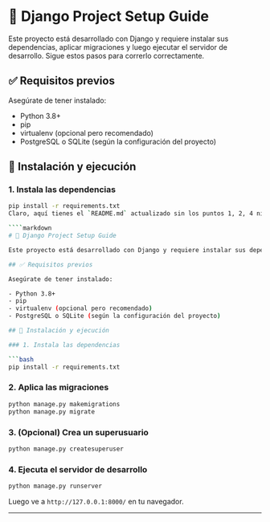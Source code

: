 # 🐍 Django Project Setup Guide

Este proyecto está desarrollado con Django y requiere instalar sus dependencias, aplicar migraciones y luego ejecutar el servidor de desarrollo. Sigue estos pasos para correrlo correctamente.

## ✅ Requisitos previos

Asegúrate de tener instalado:

- Python 3.8+
- pip
- virtualenv (opcional pero recomendado)
- PostgreSQL o SQLite (según la configuración del proyecto)

## 🚀 Instalación y ejecución

### 1. Instala las dependencias

```bash
pip install -r requirements.txt
Claro, aquí tienes el `README.md` actualizado sin los puntos 1, 2, 4 ni la sección de tests:

````markdown
# 🐍 Django Project Setup Guide

Este proyecto está desarrollado con Django y requiere instalar sus dependencias, aplicar migraciones y luego ejecutar el servidor de desarrollo. Sigue estos pasos para correrlo correctamente.

## ✅ Requisitos previos

Asegúrate de tener instalado:

- Python 3.8+
- pip
- virtualenv (opcional pero recomendado)
- PostgreSQL o SQLite (según la configuración del proyecto)

## 🚀 Instalación y ejecución

### 1. Instala las dependencias

```bash
pip install -r requirements.txt
````

### 2. Aplica las migraciones

```bash
python manage.py makemigrations
python manage.py migrate
```

### 3. (Opcional) Crea un superusuario

```bash
python manage.py createsuperuser
```

### 4. Ejecuta el servidor de desarrollo

```bash
python manage.py runserver
```

Luego ve a `http://127.0.0.1:8000/` en tu navegador.

---



